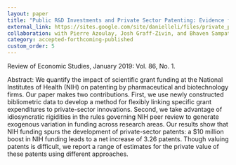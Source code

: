 ```yaml
---
layout: paper
title: "Public R&D Investments and Private Sector Patenting: Evidence from NIH Funding Rules"
external_link: https://sites.google.com/site/danielleli/files/private_patenting_dli.pdf?attredirects=0
collaboration: with Pierre Azoulay, Josh Graff-Zivin, and Bhaven Sampat
category: accepted-forthcoming-published
custom_order: 5
---
```

<div>
  <div class="text-teal-600 text-base mb-2">
    <p><span class="italic">Review of Economic Studies</span>, January 2019: Vol. 86, No. 1.</p>
  </div>
  <p><span class="font-medium">Abstract: </span>
    We quantify the impact of scientific grant funding at the National Institutes of Health (NIH) on patenting by pharmaceutical and biotechnology firms. Our paper makes two contributions. First, we use newly constructed bibliometric data to develop a method for flexibly linking specific grant expenditures to private-sector innovations. Second, we take advantage of idiosyncratic rigidities in the rules governing NIH peer review to generate exogenous variation in funding across research areas. Our results show that NIH funding spurs the development of private-sector patents: a $10 million boost in NIH funding leads to a net increase of 3.26 patents. Though valuing patents is difficult, we report a range of estimates for the private value of these patents using different approaches.
  </p>
</div>
